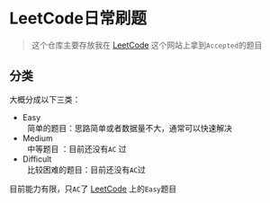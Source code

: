 # LeetCode日常刷题

> 这个仓库主要存放我在 [LeetCode](https://leetcode.com/) 这个网站上拿到``Accepted``的题目

## 分类
大概分成以下三类：

- Easy  
    简单的题目：思路简单或者数据量不大，通常可以快速解决
- Medium  
    中等题目 ：目前还没有``AC`` 过
- Difficult  
    比较困难的题目：目前还没有``AC``过

目前能力有限，只``AC``了 [LeetCode](https://leetcode.com/) 上的``Easy``题目
